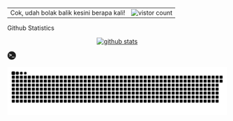 <table>
  <tr>
    <td>Cok, udah bolak balik kesini berapa kali!</td>
    <td><img src="https://profile-counter.glitch.me/optimax-di/count.svg" alt="vistor count" height="30" /></td>
  </tr>
</table>

Github Statistics
[<p align="center">![github stats](https://github-readme-stats.vercel.app/api?username=optimax-di&show_icons=true&include_all_commits=false&bg_color=90,aacc00,ac25ff&title_color=fff&text_color=fff&icon_color=fff&border_color=ec7785&&border_radius=20&count_private=true)</p>](https://github.com/optimax-di)



<code><img height="20" src="https://raw.githubusercontent.com/github/explore/80688e429a7d4ef2fca1e82350fe8e3517d3494d/topics/terminal/terminal.png"></code>

![snake gif](https://github.com/iamLiquidX/iamLiquidX/raw/output/github-contribution-grid-snake.svg)
